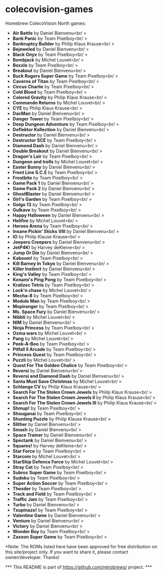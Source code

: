 # colecovision-games
Homebrew ColecoVision North games:

  - <b>Air Battle</b> by Daniel Bienvenu<br/ >
 - <b>Bank Panic</b> by Team Pixelboy<br/ >
 - <b>Bankruptcy Builder</b> by Philip Klaus Krause<br/ >
 - <b>Bejeweled</b> by Daniel Bienvenu<br/ >
 - <b>Black Onyx</b> by Team Pixelboy<br/ >
 - <b>Bombjack</b> by Michel Louvet<br/ >
 - <b>Boxxle</b> by Team Pixelboy<br/ >
 - <b>Breakout</b> by Daniel Bienvenu<br/ >
 - <b>Buck Rogers Super Game</b> by Team Pixelboy<br/ >
 - <b>Caverns of Titan</b> by Team Pixelboy<br/ >
 - <b>Circus Charlie</b> by Team Pixelboy<br/ >
 - <b>Cold Blood</b> by Team Pixelboy<br/ >
 - <b>Colored Gravity</b> by Philip Klaus Krause<br/ >
 - <b>Commando Returns</b> by Michel Louvet<br/ >
 - <b>CYE</b> by Philip Klaus Krause<br/ >
 - <b>DacMan</b> by Daniel Bienvenu<br/ >
 - <b>Danger Tower</b> by Team Pixelboy<br/ >
 - <b>Deep Dungeon Adventure</b> by Team Pixelboy<br/ >
 - <b>Deflektor Kollection</b> by Daniel Bienvenu<br/ >
 - <b>Destructor</b> by Daniel Bienvenu<br/ >
 - <b>Destructor SCE</b> by Team Pixelboy<br/ >
 - <b>Diamond Dash</b> by Daniel Bienvenu<br/ >
 - <b>Double Breakout</b> by Daniel Bienvenu<br/ >
 - <b>Dragon's Lair</b> by Team Pixelboy<br/ >
 - <b>Dungeon and trolls</b> by Michel Louvet<br/ >
 - <b>Easter Bunny</b> by Daniel Bienvenu<br/ >
 - <b>Front Line S.C.E</b> by Team Pixelboy<br/ >
 - <b>Frostbite</b> by Team Pixelboy<br/ >
 - <b>Game Pack 1</b> by Daniel Bienvenu<br/ >
 - <b>Game Pack 2</b> by Daniel Bienvenu<br/ >
 - <b>GhostBlaster</b> by Daniel Bienvenu<br/ >
 - <b>Girl's Garden</b> by Team Pixelboy<br/ >
 - <b>Golgo 13</b> by Team Pixelboy<br/ >
 - <b>Gulkave</b> by Team Pixelboy<br/ >
 - <b>Happy Halloween</b> by Daniel Bienvenu<br/ >
 - <b>Helifire</b> by Michel Louvet<br/ >
 - <b>Heroes Arena</b> by Team Pixelboy<br/ >
 - <b>Insane Pickin' Sticks VIII</b> by Daniel Bienvenu<br/ >
 - <b>IO</b> by Philip Klause Krause<br/ >
 - <b>Jeepers Creepers</b> by Daniel Bienvenu<br/ >
 - <b>JetP4K!</b> by Harvey deKleine<br/ >
 - <b>Jump Or Die</b> by Daniel Bienvenu<br/ >
 - <b>Kaboom!</b> by Team Pixelboy<br/ >
 - <b>Kill Barney In Tokyo</b> by Daniel Bienvenu<br/ >
 - <b>Killer Instinct</b> by Daniel Bienvenu<br/ >
 - <b>King's Valley</b> by Team Pixelboy<br/ >
 - <b>Konami's Ping Pong</b> by Team Pixelboy<br/ >
 - <b>Kralizec Tetris</b> by Team Pixelboy<br/ >
 - <b>Lock'n chase</b> by Michel Louvet<br/ >
 - <b>Mecha-8</b> by Team Pixelboy<br/ >
 - <b>Module Man</b> by Team Pixelboy<br/ >
 - <b>Mopiranger</b> by Team Pixelboy<br/ >
 - <b>Ms. Space Fury</b> by Daniel Bienvenu<br/ >
 - <b>Nibbli</b> by Michel Louvet<br/ >
 - <b>NIM</b> by Daniel Bienvenu<br/ >
 - <b>Ninja Princess</b> by Team Pixelboy<br/ >
 - <b>Ozma wars</b> by Michel Louvet<br/ >
 - <b>Pang</b> by Michel Louvet<br/ >
 - <b>Peek-A-Boo</b> by Team Pixelboy<br/ >
 - <b>Pitfall II Arcade</b> by Team Pixelboy<br/ >
 - <b>Princess Quest</b> by Team Pixelboy<br/ >
 - <b>Puzzli</b> by Michel Louvet<br/ >
 - <b>Quest For The Golden Chalice</b> by Team Pixelboy<br/ >
 - <b>Reversi</b> by Daniel Bienvenu<br/ >
 - <b>Reversi and Diamond Dash</b> by Daniel Bienvenu<br/ >
 - <b>Santa Must Save Christmas</b> by Michel Louvet<br/ >
 - <b>Schlange CV</b> by Philip Klaus Krause<br/ >
 - <b>Search For The Stolen Crown Jewels</b> by Philip Klaus Krause<br/ >
 - <b>Search For The Stolen Crown Jewels II</b> by Philip Klaus Krause<br/ >
 - <b>Search For The Stolen Crown Jewels III</b> by Philip Klaus Krause<br/ >
 - <b>Shmup!</b> by Team Pixelboy<br/ >
 - <b>Shouganai</b> by Team Pixelboy<br/ >
 - <b>Shunting Puzzle</b> by Philip Klause Krause<br/ >
 - <b>Slither</b> by Daniel Bienvenu<br/ >
 - <b>Smash</b> by Daniel Bienvenu<br/ >
 - <b>Space Trainer</b> by Daniel Bienvenu<br/ >
 - <b>Spectank</b> by Daniel Bienvenu<br/ >
 - <b>Squares!</b> by Harvey deKleine<br/ >
 - <b>Star Force</b> by Team Pixelboy<br/ >
 - <b>Starcom</b> by Michel Louvet<br/ >
 - <b>StarShip Defence Force</b> by Michel Louvet<br/ >
 - <b>Stray Cat</b> by Team Pixelboy<br/ >
 - <b>Subroc Super Game</b> by Team Pixelboy<br/ >
 - <b>Sudoku</b> by Team Pixelboy<br/ >
 - <b>Super Action Soccer</b> by Team Pixelboy<br/ >
 - <b>Thexder</b> by Team Pixelboy<br/ >
 - <b>Track and Field</b> by Team Pixelboy<br/ >
 - <b>Traffic Jam</b> by Team Pixelboy<br/ >
 - <b>Turbo</b> by Daniel Bienvenu<br/ >
 - <b>Txupinazo!</b> by Team Pixelboy<br/ >
 - <b>Valentine Game</b> by Daniel Bienvenu<br/ >
 - <b>Venture</b> by Daniel Bienvenu<br/ >
 - <b>Victory</b> by Daniel Bienvenu<br/ >
 - <b>Wonder Boy</b> by Team Pixelboy<br/ >
 - <b>Zaxxon Super Game</b> by Team Pixelboy<br/ >


*Note: The ROMs listed here have been approved for free distribution on this site/project only. If you want to share it, please contact owner/developer. Thanks!

*** This README is part of https://github.com/retrobrews/ project. ***

